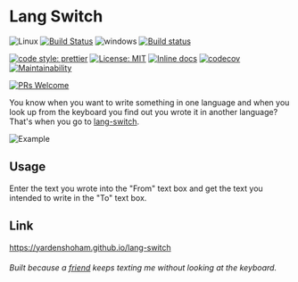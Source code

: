 # Lang Switch

![Linux](https://user-images.githubusercontent.com/20454870/65024120-e1bc7400-d93c-11e9-9cb2-eda8028e4ec7.png)
[![Build Status](https://travis-ci.org/YardenShoham/lang-switch.svg?branch=master)](https://travis-ci.org/YardenShoham/lang-switch)
![windows](https://user-images.githubusercontent.com/20454870/65024130-e2eda100-d93c-11e9-8975-c06ac099617f.png)
[![Build status](https://ci.appveyor.com/api/projects/status/v9ra9cnbu3kavglx/branch/master?svg=true)](https://ci.appveyor.com/project/YardenShoham/lang-switch/branch/master)

[![code style: prettier](https://img.shields.io/badge/code_style-prettier-ff69b4.svg)](https://github.com/prettier/prettier)
[![License: MIT](https://img.shields.io/badge/License-MIT-yellow.svg)](https://opensource.org/licenses/MIT)
[![Inline docs](https://inch-ci.org/github/yardenshoham/lang-switch.svg?branch=master)](https://inch-ci.org/github/yardenshoham/lang-switch)
[![codecov](https://codecov.io/gh/YardenShoham/lang-switch/branch/master/graph/badge.svg)](https://codecov.io/gh/YardenShoham/lang-switch)
[![Maintainability](https://api.codeclimate.com/v1/badges/036fe3e2421f29f791a9/maintainability)](https://codeclimate.com/github/YardenShoham/lang-switch/maintainability)

[![PRs Welcome](https://img.shields.io/badge/PRs-welcome-brightgreen.svg)](http://makeapullrequest.com)

You know when you want to write something in one language and when you look up from the keyboard you find out you wrote it in another language?
That's when you go to [lang-switch](https://yardenshoham.github.io/lang-switch).

![Example](https://user-images.githubusercontent.com/20454870/64967007-55a04300-d88f-11e9-9fbf-a5a4db87b408.gif)

## Usage

Enter the text you wrote into the "From" text box and get the text you intended to write in the "To" text box.

## Link

https://yardenshoham.github.io/lang-switch

###### Built because a [friend](https://github.com/RonKatz1) keeps texting me without looking at the keyboard.
